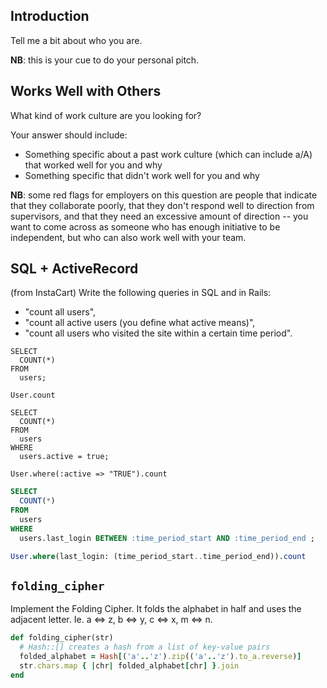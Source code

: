 ## Introduction 

Tell me a bit about who you are.

**NB**: this is your cue to do your personal pitch.

## Works Well with Others 

What kind of work culture are you looking for?

Your answer should include:

- Something specific about a past work culture (which can include a/A) that worked well for you and why
- Something specific that didn't work well for you and why 

**NB**: some red flags for employers on this question are people that indicate that they collaborate poorly, that they don't respond well to direction from supervisors, and that they need an excessive amount of direction -- you want to come across as someone who has enough initiative to be independent, but who can also work well with your team.

## SQL + ActiveRecord

(from InstaCart) Write the following queries in SQL and in Rails:

* "count all users",
* "count all active users (you define what active means)",
* "count all users who visited the site within a certain time period".

```
SELECT
  COUNT(*)
FROM
  users;

User.count
```

```
SELECT
  COUNT(*)
FROM
  users
WHERE
  users.active = true;

User.where(:active => "TRUE").count
```

```sql
SELECT
  COUNT(*)
FROM
  users
WHERE
  users.last_login BETWEEN :time_period_start AND :time_period_end ;

User.where(last_login: (time_period_start..time_period_end)).count
```

## `folding_cipher`

Implement the Folding Cipher. It folds the alphabet in half and uses
the adjacent letter. Ie. a <=> z, b <=> y, c <=> x, m <=> n.

```ruby
def folding_cipher(str)
  # Hash::[] creates a hash from a list of key-value pairs
  folded_alphabet = Hash[('a'..'z').zip(('a'..'z').to_a.reverse)]
  str.chars.map { |chr| folded_alphabet[chr] }.join
end
```
